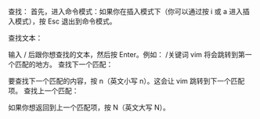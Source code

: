 查找：
首先，进入命令模式：如果你在插入模式下（你可以通过按 i 或 a 进入插入模式），按 Esc 退出到命令模式。

查找文本：

输入 / 后跟你想查找的文本，然后按 Enter。例如：
<TEXT>
/关键词
vim 将会跳转到第一个匹配的地方。
查找下一个匹配：

要查找下一个匹配的内容，按 n（英文小写 n）。这会让 vim 跳转到下一个匹配项。
查找上一个匹配：

如果你想返回到上一个匹配项，按 N（英文大写 N）。
